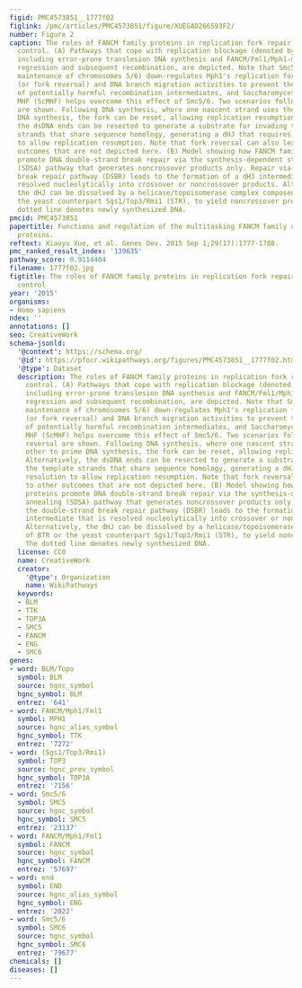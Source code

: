 ```yaml
---
figid: PMC4573851__1777f02
figlink: /pmc/articles/PMC4573851/figure/XUEGAD266593F2/
number: Figure 2
caption: The roles of FANCM family proteins in replication fork repair and crossover
  control. (A) Pathways that cope with replication blockage (denoted by the star),
  including error-prone translesion DNA synthesis and FANCM/Fml1/Mph1-mediated fork
  regression and subsequent recombination, are depicted. Note that Smc5/6 (structural
  maintenance of chromosomes 5/6) down-regulates Mph1's replication fork regression
  (or fork reversal) and DNA branch migration activities to prevent the generation
  of potentially harmful recombination intermediates, and Saccharomyces cerevisiae
  MHF (ScMHF) helps overcome this effect of Smc5/6. Two scenarios following fork reversal
  are shown. Following DNA synthesis, where one nascent strand uses the other to prime
  DNA synthesis, the fork can be reset, allowing replication resumption. Alternatively,
  the dsDNA ends can be resected to generate a substrate for invading the template
  strands that share sequence homology, generating a dHJ that requires resolution
  to allow replication resumption. Note that fork reversal can also lead to other
  outcomes that are not depicted here. (B) Model showing how FANCM family proteins
  promote DNA double-strand break repair via the synthesis-dependent strand annealing
  (SDSA) pathway that generates noncrossover products only. Repair via the double-strand
  break repair pathway (DSBR) leads to the formation of a dHJ intermediate that is
  resolved nucleolytically into crossover or noncrossover products. Alternatively,
  the dHJ can be dissolved by a helicase/topoisomerase complex composed of BTR or
  the yeast counterpart Sgs1/Top3/Rmi1 (STR), to yield noncrossover products. The
  dotted line denotes newly synthesized DNA.
pmcid: PMC4573851
papertitle: Functions and regulation of the multitasking FANCM family of DNA motor
  proteins.
reftext: Xiaoyu Xue, et al. Genes Dev. 2015 Sep 1;29(17):1777-1788.
pmc_ranked_result_index: '139635'
pathway_score: 0.9114404
filename: 1777f02.jpg
figtitle: The roles of FANCM family proteins in replication fork repair and crossover
  control
year: '2015'
organisms:
- Homo sapiens
ndex: ''
annotations: []
seo: CreativeWork
schema-jsonld:
  '@context': https://schema.org/
  '@id': https://pfocr.wikipathways.org/figures/PMC4573851__1777f02.html
  '@type': Dataset
  description: The roles of FANCM family proteins in replication fork repair and crossover
    control. (A) Pathways that cope with replication blockage (denoted by the star),
    including error-prone translesion DNA synthesis and FANCM/Fml1/Mph1-mediated fork
    regression and subsequent recombination, are depicted. Note that Smc5/6 (structural
    maintenance of chromosomes 5/6) down-regulates Mph1's replication fork regression
    (or fork reversal) and DNA branch migration activities to prevent the generation
    of potentially harmful recombination intermediates, and Saccharomyces cerevisiae
    MHF (ScMHF) helps overcome this effect of Smc5/6. Two scenarios following fork
    reversal are shown. Following DNA synthesis, where one nascent strand uses the
    other to prime DNA synthesis, the fork can be reset, allowing replication resumption.
    Alternatively, the dsDNA ends can be resected to generate a substrate for invading
    the template strands that share sequence homology, generating a dHJ that requires
    resolution to allow replication resumption. Note that fork reversal can also lead
    to other outcomes that are not depicted here. (B) Model showing how FANCM family
    proteins promote DNA double-strand break repair via the synthesis-dependent strand
    annealing (SDSA) pathway that generates noncrossover products only. Repair via
    the double-strand break repair pathway (DSBR) leads to the formation of a dHJ
    intermediate that is resolved nucleolytically into crossover or noncrossover products.
    Alternatively, the dHJ can be dissolved by a helicase/topoisomerase complex composed
    of BTR or the yeast counterpart Sgs1/Top3/Rmi1 (STR), to yield noncrossover products.
    The dotted line denotes newly synthesized DNA.
  license: CC0
  name: CreativeWork
  creator:
    '@type': Organization
    name: WikiPathways
  keywords:
  - BLM
  - TTK
  - TOP3A
  - SMC5
  - FANCM
  - ENG
  - SMC6
genes:
- word: BLM/Topo
  symbol: BLM
  source: hgnc_symbol
  hgnc_symbol: BLM
  entrez: '641'
- word: FANCM/Mph1/Fml1
  symbol: MPH1
  source: hgnc_alias_symbol
  hgnc_symbol: TTK
  entrez: '7272'
- word: (Sgs1/Top3/Rmi1)
  symbol: TOP3
  source: hgnc_prev_symbol
  hgnc_symbol: TOP3A
  entrez: '7156'
- word: Smc5/6
  symbol: SMC5
  source: hgnc_symbol
  hgnc_symbol: SMC5
  entrez: '23137'
- word: FANCM/Mph1/Fml1
  symbol: FANCM
  source: hgnc_symbol
  hgnc_symbol: FANCM
  entrez: '57697'
- word: end
  symbol: END
  source: hgnc_alias_symbol
  hgnc_symbol: ENG
  entrez: '2022'
- word: Smc5/6
  symbol: SMC6
  source: hgnc_symbol
  hgnc_symbol: SMC6
  entrez: '79677'
chemicals: []
diseases: []
---
```


